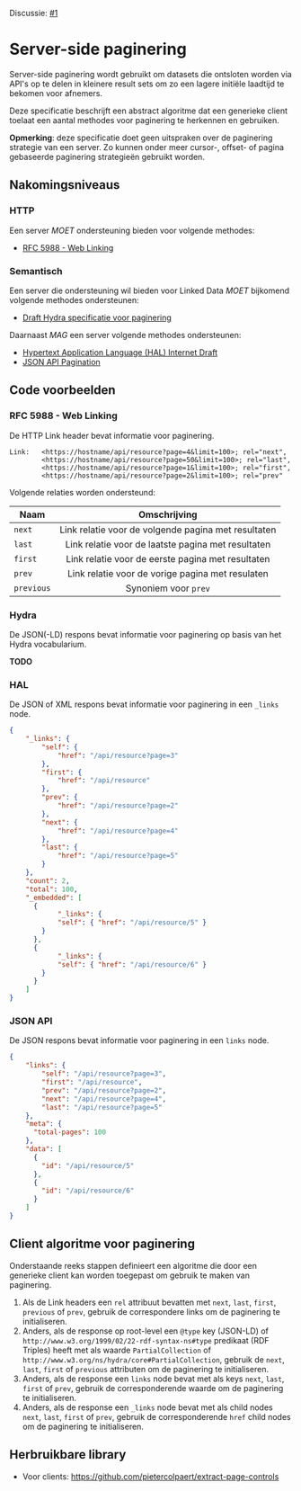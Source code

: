Discussie: [#1](https://github.com/pietercolpaert/generieke-hypermedia-api/issues/1)

# Server-side paginering

Server-side paginering wordt gebruikt om datasets die ontsloten worden via API's op te delen in kleinere result sets om zo een lagere initiële laadtijd te bekomen voor afnemers.

Deze specificatie beschrijft een abstract algoritme dat een generieke client toelaat een aantal methodes voor paginering te herkennen en gebruiken.

**Opmerking**: deze specificatie doet geen uitspraken over de paginering strategie van een server. Zo kunnen onder meer cursor-, offset- of pagina gebaseerde paginering strategieën gebruikt worden.

## Nakomingsniveaus

### HTTP

Een server _MOET_ ondersteuning bieden voor volgende methodes:

+ [RFC 5988 - Web Linking](https://tools.ietf.org/html/rfc5988)

### Semantisch

Een server die ondersteuning wil bieden voor Linked Data _MOET_ bijkomend volgende methodes ondersteunen:

+ [Draft Hydra specificatie voor paginering](https://github.com/HydraCG/Specifications/blob/master/drafts/use-cases/3.2.pagination.md)

Daarnaast _MAG_ een server volgende methodes ondersteunen:

+ [Hypertext Application Language (HAL) Internet Draft](http://stateless.co/hal_specification.html)
+ [JSON API Pagination](http://jsonapi.org/format/#fetching-pagination)

## Code voorbeelden

### RFC 5988 - Web Linking

De HTTP Link header bevat informatie voor paginering.

```
Link: 	<https://hostname/api/resource?page=4&limit=100>; rel="next",
  		<https://hostname/api/resource?page=50&limit=100>; rel="last",
  		<https://hostname/api/resource?page=1&limit=100>; rel="first",
  		<https://hostname/api/resource?page=2&limit=100>; rel="prev"
```

Volgende relaties worden ondersteund:

| Naam        | Omschrijving                                        |
| ----------- |:---------------------------------------------------:|
| `next`      | Link relatie voor de volgende pagina met resultaten |
| `last`      | Link relatie voor de laatste pagina met resultaten  |
| `first`     | Link relatie voor de eerste pagina met resultaten   |
| `prev`      | Link relatie voor de vorige pagina met resulaten    |
| `previous`  | Synoniem voor `prev`                                |

### Hydra

De JSON(-LD) respons bevat informatie voor paginering op basis van het Hydra vocabularium.

__TODO__

### HAL

De JSON of XML respons bevat informatie voor paginering in een `_links` node.

```json
{
    "_links": {
        "self": {
            "href": "/api/resource?page=3"
        },
        "first": {
            "href": "/api/resource"
        },
        "prev": {
            "href": "/api/resource?page=2"
        },
        "next": {
            "href": "/api/resource?page=4"
        },
        "last": {
            "href": "/api/resource?page=5"
        }
    },
    "count": 2,
    "total": 100,
    "_embedded": [
      {
		    "_links": {
        	"self": { "href": "/api/resource/5" }
        }
      },
      {
		    "_links": {
        	"self": { "href": "/api/resource/6" }
        }
      }
    ]
}
```

### JSON API

De JSON respons bevat informatie voor paginering in een `links` node.

```json
{
    "links": {
        "self": "/api/resource?page=3",
        "first": "/api/resource",
        "prev": "/api/resource?page=2",
        "next": "/api/resource?page=4",
        "last": "/api/resource?page=5"
    },
    "meta": {
      "total-pages": 100
    },
    "data": [
      {
        "id": "/api/resource/5"
      },
      {
        "id": "/api/resource/6"
      }
    ]
}
```

## Client algoritme voor paginering

Onderstaande reeks stappen definieert een algoritme die door een generieke client kan worden toegepast om gebruik te maken van paginering.

1. Als de Link headers een `rel` attribuut bevatten met `next`, `last`, `first`, `previous` of `prev`, gebruik de correspondere links om de paginering te initialiseren.
2. Anders, als de response op root-level een `@type` key (JSON-LD) of `http://www.w3.org/1999/02/22-rdf-syntax-ns#type` predikaat (RDF Triples) heeft met als waarde `PartialCollection` of `http://www.w3.org/ns/hydra/core#PartialCollection`, gebruik de `next`, `last`, `first` of `previous` attributen om de paginering te initialiseren.
3. Anders, als de response een `links` node bevat met als keys `next`, `last`, `first` of `prev`, gebruik de corresponderende waarde om de paginering te initialiseren.
4. Anders, als de response een `_links` node bevat met als child nodes `next`, `last`, `first` of `prev`, gebruik de corresponderende `href` child nodes om de paginering te initialiseren.

## Herbruikbare library

- Voor clients: https://github.com/pietercolpaert/extract-page-controls

